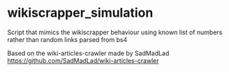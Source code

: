 # wikiscrapper_simulation
Script that mimics the wikiscrapper behaviour using known list of numbers rather than random links parsed from bs4

Based on the wiki-articles-crawler made by SadMadLad https://github.com/SadMadLad/wiki-articles-crawler 
